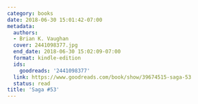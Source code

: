 ```yaml
---
category: books
date: 2018-06-30 15:01:42-07:00
metadata:
  authors:
  - Brian K. Vaughan
  cover: 2441098377.jpg
  end_date: 2018-06-30 15:02:09-07:00
  format: kindle-edition
  ids:
    goodreads: '2441098377'
  link: https://www.goodreads.com/book/show/39674515-saga-53
  status: read
title: 'Saga #53'
---
```

